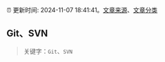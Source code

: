 :alarm_clock: 更新时间: 2024-11-07 18:41:41。[文章来源](/README.md)、[文章分类](/TAGS.md)

## Git、SVN


> 关键字：`Git`、`SVN`



